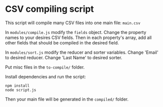 # CSV compiling script

This script will compile many CSV files into one main file: `main.csv`

In `modules/compile.js` modify the `fields` object.
Change the property names to your desires CSV fields.
Then in each property's array, add all other fields that should be compiled in the desired field.

In `modules/sort.js` modify the reducer and sorter variables.
Change 'Email' to desired reducer.
Change 'Last Name' to desired sorter.

Put misc files in the `to-compile/` folder.

Install dependencies and run the script:
```
npm install
node script.js
```
Then your main file will be generated in the `compiled/` folder.
